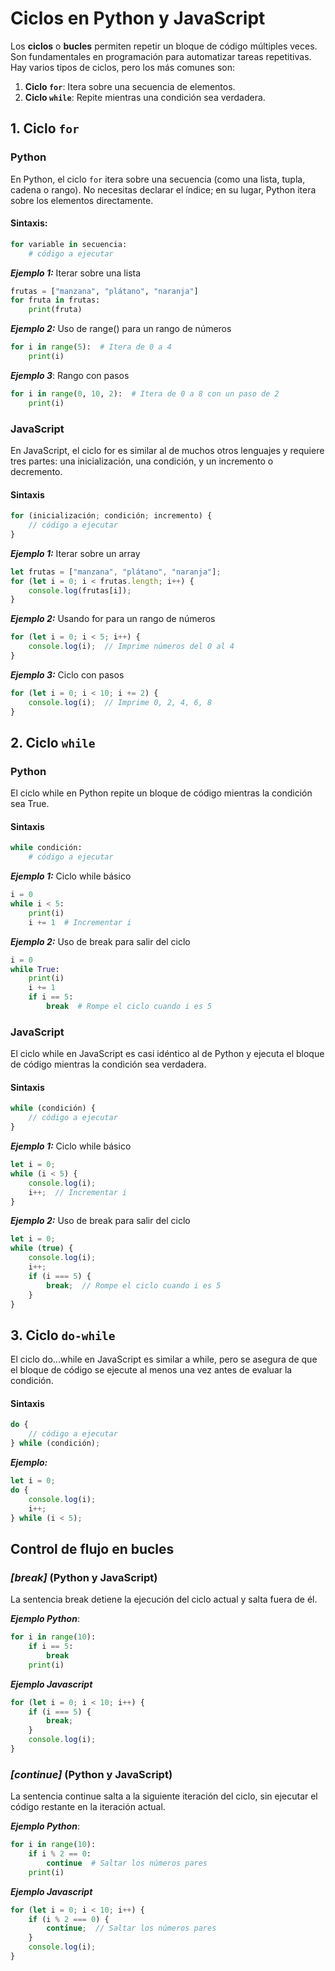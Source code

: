 # Ciclos en Python y JavaScript

Los **ciclos** o **bucles** permiten repetir un bloque de código múltiples veces. Son fundamentales en programación para automatizar tareas repetitivas. Hay varios tipos de ciclos, pero los más comunes son:

1. **Ciclo `for`**: Itera sobre una secuencia de elementos.
2. **Ciclo `while`**: Repite mientras una condición sea verdadera.

## 1. Ciclo `for`

### Python

En Python, el ciclo `for` itera sobre una secuencia (como una lista, tupla, cadena o rango). No necesitas declarar el índice; en su lugar, Python itera sobre los elementos directamente.

#### Sintaxis:

```python
for variable in secuencia:
    # código a ejecutar
```

***Ejemplo 1:*** Iterar sobre una lista

```python
frutas = ["manzana", "plátano", "naranja"]
for fruta in frutas:
    print(fruta)
```

***Ejemplo 2:*** Uso de range() para un rango de números

```python
for i in range(5):  # Itera de 0 a 4
    print(i)
```

***Ejemplo 3***: Rango con pasos

```python
for i in range(0, 10, 2):  # Itera de 0 a 8 con un paso de 2
    print(i)
```

### JavaScript

En JavaScript, el ciclo for es similar al de muchos otros lenguajes y requiere tres partes: una inicialización, una condición, y un incremento o decremento.

#### Sintaxis

```javascript
for (inicialización; condición; incremento) {
    // código a ejecutar
}
```

***Ejemplo 1:*** Iterar sobre un array

```javascript
let frutas = ["manzana", "plátano", "naranja"];
for (let i = 0; i < frutas.length; i++) {
    console.log(frutas[i]);
}
```

***Ejemplo 2:*** Usando for para un rango de números

```javascript
for (let i = 0; i < 5; i++) {
    console.log(i);  // Imprime números del 0 al 4
}
```

***Ejemplo 3:*** Ciclo con pasos

```javascript
for (let i = 0; i < 10; i += 2) {
    console.log(i);  // Imprime 0, 2, 4, 6, 8
}
```


## 2. Ciclo `while`

### Python

El ciclo while en Python repite un bloque de código mientras la condición sea True.

#### Sintaxis

```python
while condición:
    # código a ejecutar
```
***Ejemplo 1:*** Ciclo while básico

```python
i = 0
while i < 5:
    print(i)
    i += 1  # Incrementar i
```

***Ejemplo 2:*** Uso de break para salir del ciclo

```python
i = 0
while True:
    print(i)
    i += 1
    if i == 5:
        break  # Rompe el ciclo cuando i es 5
```

### JavaScript
El ciclo while en JavaScript es casi idéntico al de Python y ejecuta el bloque de código mientras la condición sea verdadera.

#### Sintaxis

```Javascript
while (condición) {
    // código a ejecutar
}
```

***Ejemplo 1:*** Ciclo while básico

```javascript
let i = 0;
while (i < 5) {
    console.log(i);
    i++;  // Incrementar i
}
```
***Ejemplo 2:*** Uso de break para salir del ciclo

```javascript
let i = 0;
while (true) {
    console.log(i);
    i++;
    if (i === 5) {
        break;  // Rompe el ciclo cuando i es 5
    }
}
```

## 3. Ciclo `do-while`

El ciclo do...while en JavaScript es similar a while, pero se asegura de que el bloque de código se ejecute al menos una vez antes de evaluar la condición.

#### Sintaxis

```javascript
do {
    // código a ejecutar
} while (condición);
```

***Ejemplo:***

```javascript
let i = 0;
do {
    console.log(i);
    i++;
} while (i < 5);
```


## Control de flujo en bucles

### ***[break]*** (Python y JavaScript)

La sentencia break detiene la ejecución del ciclo actual y salta fuera de él.

***Ejemplo Python***:

```python
for i in range(10):
    if i == 5:
        break
    print(i)
```

***Ejemplo Javascript***

```javascript
for (let i = 0; i < 10; i++) {
    if (i === 5) {
        break;
    }
    console.log(i);
}
```

### ***[continue]*** (Python y JavaScript)

La sentencia continue salta a la siguiente iteración del ciclo, sin ejecutar el código restante en la iteración actual.

***Ejemplo Python***:

```python
for i in range(10):
    if i % 2 == 0:
        continue  # Saltar los números pares
    print(i)
```

***Ejemplo Javascript***

```javascript
for (let i = 0; i < 10; i++) {
    if (i % 2 === 0) {
        continue;  // Saltar los números pares
    }
    console.log(i);
}
```
